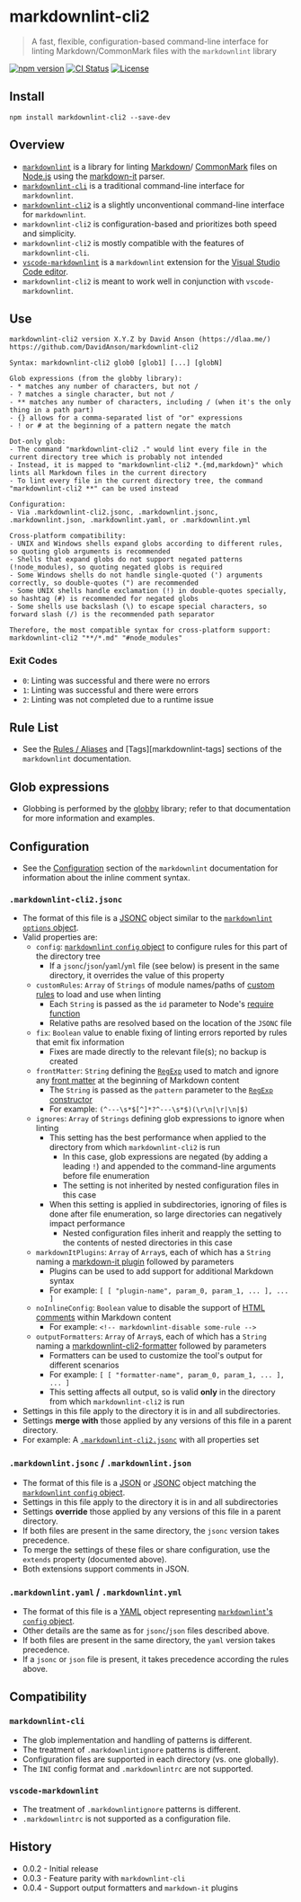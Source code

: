 # markdownlint-cli2

> A fast, flexible, configuration-based command-line interface for linting
> Markdown/CommonMark files with the `markdownlint` library

[![npm version][npm-image]][npm-url]
[![CI Status][ci-image]][ci-url]
[![License][license-image]][license-url]

## Install

```shell
npm install markdownlint-cli2 --save-dev
```

## Overview

- [`markdownlint`][markdownlint] is a library for linting [Markdown][markdown]/
  [CommonMark][commonmark] files on [Node.js][nodejs] using the
  [markdown-it][markdown-it] parser.
- [`markdownlint-cli`][markdownlint-cli] is a traditional command-line interface
  for `markdownlint`.
- [`markdownlint-cli2`][markdownlint-cli2] is a slightly unconventional
  command-line interface for `markdownlint`.
- `markdownlint-cli2` is configuration-based and prioritizes both speed and
  simplicity.
- `markdownlint-cli2` is mostly compatible with the features of
  `markdownlint-cli`.
- [`vscode-markdownlint`][vscode-markdownlint] is a `markdownlint` extension for
  the [Visual Studio Code editor][vscode].
- `markdownlint-cli2` is meant to work well in conjunction with
  `vscode-markdownlint`.

## Use

```text
markdownlint-cli2 version X.Y.Z by David Anson (https://dlaa.me/)
https://github.com/DavidAnson/markdownlint-cli2

Syntax: markdownlint-cli2 glob0 [glob1] [...] [globN]

Glob expressions (from the globby library):
- * matches any number of characters, but not /
- ? matches a single character, but not /
- ** matches any number of characters, including / (when it's the only thing in a path part)
- {} allows for a comma-separated list of "or" expressions
- ! or # at the beginning of a pattern negate the match

Dot-only glob:
- The command "markdownlint-cli2 ." would lint every file in the current directory tree which is probably not intended
- Instead, it is mapped to "markdownlint-cli2 *.{md,markdown}" which lints all Markdown files in the current directory
- To lint every file in the current directory tree, the command "markdownlint-cli2 **" can be used instead

Configuration:
- Via .markdownlint-cli2.jsonc, .markdownlint.jsonc, .markdownlint.json, .markdownlint.yaml, or .markdownlint.yml

Cross-platform compatibility:
- UNIX and Windows shells expand globs according to different rules, so quoting glob arguments is recommended
- Shells that expand globs do not support negated patterns (!node_modules), so quoting negated globs is required
- Some Windows shells do not handle single-quoted (') arguments correctly, so double-quotes (") are recommended
- Some UNIX shells handle exclamation (!) in double-quotes specially, so hashtag (#) is recommended for negated globs
- Some shells use backslash (\) to escape special characters, so forward slash (/) is the recommended path separator

Therefore, the most compatible syntax for cross-platform support:
markdownlint-cli2 "**/*.md" "#node_modules"
```

### Exit Codes

- `0`: Linting was successful and there were no errors
- `1`: Linting was successful and there were errors
- `2`: Linting was not completed due to a runtime issue

## Rule List

- See the [Rules / Aliases][markdownlint-rules-aliases] and
  [Tags][markdownlint-tags] sections of the `markdownlint` documentation.

## Glob expressions

- Globbing is performed by the [globby][globby] library; refer to that
  documentation for more information and examples.

## Configuration

- See the [Configuration][markdownlint-configuration] section of the
  `markdownlint` documentation for information about the inline comment syntax.

### `.markdownlint-cli2.jsonc`

- The format of this file is a [JSONC][jsonc] object similar to the
  [`markdownlint` `options` object][markdownlint-options].
- Valid properties are:
  - `config`: [`markdownlint` `config` object][markdownlint-config] to configure
    rules for this part of the directory tree
    - If a `jsonc`/`json`/`yaml`/`yml` file (see below) is present in the same
      directory, it overrides the value of this property
  - `customRules`: `Array` of `Strings` of module names/paths of
    [custom rules][markdownlint-custom-rules] to load and use when linting
    - Each `String` is passed as the `id` parameter to Node's
      [require function][nodejs-require]
    - Relative paths are resolved based on the location of the `JSONC` file
  - `fix`: `Boolean` value to enable fixing of linting errors reported by rules
    that emit fix information
    - Fixes are made directly to the relevant file(s); no backup is created
  - `frontMatter`: `String` defining the [`RegExp`][regexp] used to match and
    ignore any [front matter][front-matter] at the beginning of Markdown content
    - The `String` is passed as the `pattern` parameter to the
      [`RegExp` constructor][regexp-constructor]
    - For example: `(^---\s*$[^]*?^---\s*$)(\r\n|\r|\n|$)`
  - `ignores`: `Array` of `Strings` defining glob expressions to ignore when
    linting
    - This setting has the best performance when applied to the directory from
      which `markdownlint-cli2` is run
      - In this case, glob expressions are negated (by adding a leading `!`) and
        appended to the command-line arguments before file enumeration
      - The setting is not inherited by nested configuration files in this case
    - When this setting is applied in subdirectories, ignoring of files is done
      after file enumeration, so large directories can negatively impact
      performance
      - Nested configuration files inherit and reapply the setting to the
        contents of nested directories in this case
  - `markdownItPlugins`: `Array` of `Array`s, each of which has a `String`
    naming a [markdown-it plugin][markdown-it-plugins] followed by parameters
    - Plugins can be used to add support for additional Markdown syntax
    - For example: `[ [ "plugin-name", param_0, param_1, ... ], ... ]`
  - `noInlineConfig`: `Boolean` value to disable the support of
    [HTML comments][html-comment] within Markdown content
    - For example: `<!-- markdownlint-disable some-rule -->`
  - `outputFormatters`: `Array` of `Array`s, each of which has a `String`
    naming a [markdownlint-cli2-formatter][markdownlint-cli2-formatter] followed
      by parameters
    - Formatters can be used to customize the tool's output for different
      scenarios
    - For example: `[ [ "formatter-name", param_0, param_1, ... ], ... ]`
    - This setting affects all output, so is valid **only** in the directory
      from which `markdownlint-cli2` is run
- Settings in this file apply to the directory it is in and all subdirectories.
- Settings **merge with** those applied by any versions of this file in a parent
  directory.
- For example: A [`.markdownlint-cli2.jsonc`][markdownlint-cli2-jsonc] with all
  properties set

### `.markdownlint.jsonc` / `.markdownlint.json`

- The format of this file is a [JSON][json] or [JSONC][jsonc] object matching
  the [`markdownlint` `config` object][markdownlint-config].
- Settings in this file apply to the directory it is in and all subdirectories
- Settings **override** those applied by any versions of this file in a parent
  directory.
- If both files are present in the same directory, the `jsonc` version takes
  precedence.
- To merge the settings of these files or share configuration, use the `extends`
  property (documented above).
- Both extensions support comments in JSON.

### `.markdownlint.yaml` / `.markdownlint.yml`

- The format of this file is a [YAML][yaml] object representing
  [`markdownlint`'s `config` object][markdownlint-config].
- Other details are the same as for `jsonc`/`json` files described above.
- If both files are present in the same directory, the `yaml` version takes
  precedence.
- If a `jsonc` or `json` file is present, it takes precedence according the
  rules above.

## Compatibility

### `markdownlint-cli`

- The glob implementation and handling of patterns is different.
- The treatment of `.markdownlintignore` patterns is different.
- Configuration files are supported in each directory (vs. one globally).
- The `INI` config format and `.markdownlintrc` are not supported.

### `vscode-markdownlint`

- The treatment of `.markdownlintignore` patterns is different.
- `.markdownlintrc` is not supported as a configuration file.

## History

- 0.0.2 - Initial release
- 0.0.3 - Feature parity with `markdownlint-cli`
- 0.0.4 - Support output formatters and `markdown-it` plugins

<!-- markdownlint-disable line-length -->

[ci-image]: https://github.com/DavidAnson/markdownlint-cli2/workflows/CI/badge.svg?branch=main
[ci-url]: https://github.com/DavidAnson/markdownlint-cli2/actions?query=branch%3Amain
[commonmark]: https://commonmark.org/
[front-matter]: https://jekyllrb.com/docs/frontmatter/
[globby]: https://www.npmjs.com/package/globby
[html-comment]: https://developer.mozilla.org/en-US/docs/Learn/HTML/Introduction_to_HTML/Getting_started
[json]: https://wikipedia.org/wiki/JSON
[jsonc]: https://code.visualstudio.com/Docs/languages/json#_json-with-comments
[license-image]: https://img.shields.io/npm/l/markdownlint-cli2.svg
[license-url]: https://opensource.org/licenses/MIT
[markdown]: https://wikipedia.org/wiki/Markdown
[markdown-it]: https://www.npmjs.com/package/markdown-it
[markdown-it-plugins]: https://www.npmjs.com/search?q=keywords:markdown-it-plugin
[markdownlint]: https://github.com/DavidAnson/markdownlint
[markdownlint-config]: https://github.com/DavidAnson/markdownlint/blob/main/README.md#optionsconfig
[markdownlint-configuration]: https://github.com/DavidAnson/markdownlint/blob/main/README.md#configuration
[markdownlint-custom-rules]: https://github.com/DavidAnson/markdownlint/blob/main/doc/CustomRules.md
[markdownlint-options]: https://github.com/DavidAnson/markdownlint/blob/main/README.md#options
[markdownlint-rules-aliases]: https://github.com/DavidAnson/markdownlint/blob/main/README.md#rules--aliases
[markdownlint-rules-tags]: https://github.com/DavidAnson/markdownlint/blob/main/README.md#tags
[markdownlint-cli]: https://github.com/igorshubovych/markdownlint-cli
[markdownlint-cli2]: https://github.com/DavidAnson/markdownlint-cli2
[markdownlint-cli2-formatter]: https://www.npmjs.com/search?q=keywords:markdownlint-cli2-formatter
[markdownlint-cli2-jsonc]: test/markdownlint-cli2-jsonc-example/.markdownlint-cli2.jsonc
[nodejs]: https://nodejs.org/
[nodejs-require]: https://nodejs.org/api/modules.html#modules_require_id
[npm-image]: https://img.shields.io/npm/v/markdownlint-cli2.svg
[npm-url]: https://www.npmjs.com/package/markdownlint-cli2
[regexp]: https://developer.mozilla.org/en-US/docs/Web/JavaScript/Reference/Global_Objects/RegExp
[regexp-constructor]: https://developer.mozilla.org/en-US/docs/Web/JavaScript/Reference/Global_Objects/RegExp/RegExp
[vscode]: https://code.visualstudio.com/
[vscode-markdownlint]: https://marketplace.visualstudio.com/items/DavidAnson.vscode-markdownlint
[yaml]: https://wikipedia.org/wiki/YAML
